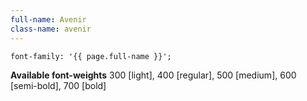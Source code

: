 ```yaml
---
full-name: Avenir
class-name: avenir
---
```

```
font-family: '{{ page.full-name }}';
```
**Available font-weights** 300 [light], 400 [regular], 500 [medium], 600 [semi-bold], 700 [bold]